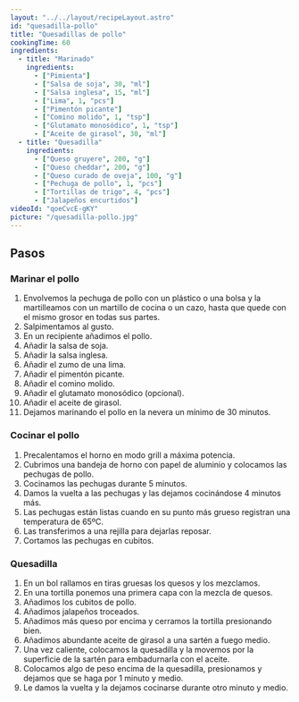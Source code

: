 ```yaml
---
layout: "../../layout/recipeLayout.astro"
id: "quesadilla-pollo"
title: "Quesadillas de pollo"
cookingTime: 60
ingredients:
  - title: "Marinado"
    ingredients:
      - ["Pimienta"]
      - ["Salsa de soja", 30, "ml"]
      - ["Salsa inglesa", 15, "ml"]
      - ["Lima", 1, "pcs"]
      - ["Pimentón picante"]
      - ["Comino molido", 1, "tsp"]
      - ["Glutamato monosódico", 1, "tsp"]
      - ["Aceite de girasol", 30, "ml"]
  - title: "Quesadilla"
    ingredients:
      - ["Queso gruyere", 200, "g"]
      - ["Queso cheddar", 200, "g"]
      - ["Queso curado de oveja", 100, "g"]
      - ["Pechuga de pollo", 1, "pcs"]
      - ["Tortillas de trigo", 4, "pcs"]
      - ["Jalapeños encurtidos"]
videoId: "qoeCvcE-gKY"
picture: "/quesadilla-pollo.jpg"
---
```


## Pasos

### Marinar el pollo

1. Envolvemos la pechuga de pollo con un plástico o una bolsa y la martilleamos con un martillo de cocina o un cazo, hasta que quede con el mismo grosor en todas sus partes.
2. Salpimentamos al gusto.
3. En un recipiente añadimos el pollo.
4. Añadir la salsa de soja.
5. Añadir la salsa inglesa.
6. Añadir el zumo de una lima.
7. Añadir el pimentón picante.
8. Añadir el comino molido.
9. Añadir el glutamato monosódico (opcional).
10. Añadir el aceite de girasol.
11. Dejamos marinando el pollo en la nevera un mínimo de 30 minutos.

### Cocinar el pollo

1. Precalentamos el horno en modo grill a máxima potencia.
2. Cubrimos una bandeja de horno con papel de aluminio y colocamos las pechugas de pollo.
3. Cocinamos las pechugas durante 5 minutos.
4. Damos la vuelta a las pechugas y las dejamos cocinándose 4 minutos más.
5. Las pechugas están listas cuando en su punto más grueso registran una temperatura de 65ºC.
6. Las transferimos a una rejilla para dejarlas reposar.
7. Cortamos las pechugas en cubitos.

### Quesadilla

1. En un bol rallamos en tiras gruesas los quesos y los mezclamos.
2. En una tortilla ponemos una primera capa con la mezcla de quesos.
3. Añadimos los cubitos de pollo.
4. Añadimos jalapeños troceados.
5. Añadimos más queso por encima y cerramos la tortilla presionando bien.
6. Añadimos abundante aceite de girasol a una sartén a fuego medio.
7. Una vez caliente, colocamos la quesadilla y la movemos por la superficie de la sartén para embadurnarla con el aceite.
8. Colocamos algo de peso encima de la quesadilla, presionamos y dejamos que se haga por 1 minuto y medio.
9. Le damos la vuelta y la dejamos cocinarse durante otro minuto y medio.
